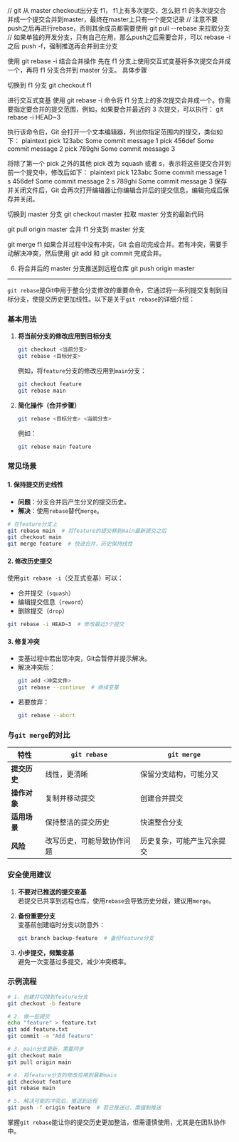 // git 从 master checkout出分支 f1， f1上有多次提交，怎么把 f1 的多次提交合并成一个提交合并到master，最终在master上只有一个提交记录
// 注意不要push之后再进行rebase，否则其余成员都需要使用 git pull --rebase 来拉取分支
// 如果单独的开发分支，只有自己在用，那么push之后需要合并，可以 rebase -i 之后 push -f，强制推送再合并到主分支

使用 git rebase -i 结合合并操作
先在 f1 分支上使用交互式变基将多次提交合并成一个，再将 f1 分支合并到 master 分支。
具体步骤
 
切换到 f1 分支
git checkout f1

进行交互式变基
使用 git rebase -i 命令将 f1 分支上的多次提交合并成一个。你需要指定要合并的提交范围，例如，如果要合并最近的 3 次提交，可以执行：
git rebase -i HEAD~3

执行该命令后，Git 会打开一个文本编辑器，列出你指定范围内的提交，类似如下：
plaintext
pick 123abc Some commit message 1
pick 456def Some commit message 2
pick 789ghi Some commit message 3

将除了第一个 pick 之外的其他 pick 改为 squash 或者 s，表示将这些提交合并到前一个提交中，修改后如下：
plaintext
pick 123abc Some commit message 1
s 456def Some commit message 2
s 789ghi Some commit message 3
保存并关闭文件后，Git 会再次打开编辑器让你编辑合并后的提交信息，编辑完成后保存并关闭。

切换到 master 分支
git checkout master
拉取 master 分支的最新代码

git pull origin master
合并 f1 分支到 master 分支

git merge f1
如果合并过程中没有冲突，Git 会自动完成合并。若有冲突，需要手动解决冲突，然后使用 git add 和 git commit 完成合并。

6. 将合并后的 master 分支推送到远程仓库
git push origin master











---

`git rebase`是Git中用于整合分支修改的重要命令，它通过将一系列提交复制到目标分支，使提交历史更加线性。以下是关于`git rebase`的详细介绍：


### **基本用法**
1. **将当前分支的修改应用到目标分支**  
   ```bash
   git checkout <当前分支>
   git rebase <目标分支>
   ```
   例如，将`feature`分支的修改应用到`main`分支：
   ```bash
   git checkout feature
   git rebase main
   ```

2. **简化操作（合并步骤）**  
   ```bash
   git rebase <目标分支> <当前分支>
   ```
   例如：
   ```bash
   git rebase main feature
   ```


### **常见场景**
#### 1. **保持提交历史线性**
   - **问题**：分支合并后产生分叉的提交历史。
   - **解决**：使用`rebase`替代`merge`。
   ```bash
   # 在feature分支上
   git rebase main  # 将feature的提交移到main最新提交之后
   git checkout main
   git merge feature  # 快进合并，历史保持线性
   ```

#### 2. **修改历史提交**
   使用`git rebase -i`（交互式变基）可以：
   - 合并提交（`squash`）
   - 编辑提交信息（`reword`）
   - 删除提交（`drop`）
   ```bash
   git rebase -i HEAD~3  # 修改最近3个提交
   ```

#### 3. **修复冲突**
   - 变基过程中若出现冲突，Git会暂停并提示解决。
   - 解决冲突后：
     ```bash
     git add <冲突文件>
     git rebase --continue  # 继续变基
     ```
   - 若要放弃：
     ```bash
     git rebase --abort
     ```


### **与`git merge`的对比**
| **特性**               | `git rebase`                  | `git merge`                |
|------------------------|-------------------------------|----------------------------|
| **提交历史**           | 线性，更清晰                  | 保留分支结构，可能分叉     |
| **操作对象**           | 复制并移动提交                | 创建合并提交               |
| **适用场景**           | 保持整洁的提交历史            | 快速整合分支               |
| **风险**               | 改写历史，可能导致协作问题    | 历史复杂，可能产生冗余提交 |


### **安全使用建议**
1. **不要对已推送的提交变基**  
   若提交已共享到远程仓库，使用`rebase`会导致历史分歧，建议用`merge`。

2. **备份重要分支**  
   变基前创建临时分支以防意外：
   ```bash
   git branch backup-feature  # 备份feature分支
   ```

3. **小步提交，频繁变基**  
   避免一次变基过多提交，减少冲突概率。


### **示例流程**
```bash
# 1. 创建并切换到feature分支
git checkout -b feature

# 2. 做一些提交
echo "feature" > feature.txt
git add feature.txt
git commit -m "Add feature"

# 3. main分支更新，需要同步
git checkout main
git pull origin main

# 4. 将feature分支的修改应用到最新main
git checkout feature
git rebase main

# 5. 解决可能的冲突后，推送到远程
git push -f origin feature  # 若已推送过，需强制推送
```


掌握`git rebase`能让你的提交历史更加整洁，但需谨慎使用，尤其是在团队协作中。